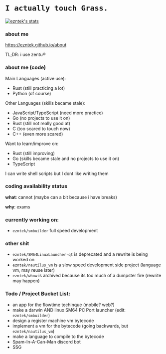 # `I actually touch Grass.`
[![ezntek's stats](https://github-readme-stats.vercel.app/api?username=ezntek&count_private=true&show_icons=true&theme=radical)](https://github.com/anuraghazra/github-readme-stats)

### about me
https://ezntek.github.io/about

TL;DR: i use zentu®

### about me (code)
Main Languages (active use):
* Rust (still practicing a lot)
* Python (of course)

Other Languages (skills became stale):
* JavaScript/TypeScript (need more practice)
* Go (no projects to use it on)
* Rust (still not really good at)
* C (too scared to touch now)
* C++ (even more scared)

Want to learn/improve on:
* Rust (still improving)
* Go (skills became stale and no projects to use it on)
* TypeScript

I can write shell scripts but I dont like writing them

### coding availability status
**what**: cannot (maybe can a bit because i have breaks)

**why**: exams

### currently working on:

* `ezntek/smbuilder` full speed development

### other shit

* `ezntek/SM64LinuxLauncher-qt` is deprecated and a rewrite is being worked on
* `ezntek/nautilus_vm` is a slow speed development side project (language vm, may reuse later)
* `ezntek/whow` is archived because its too much of a dumpster fire (rewrite may happen)

### Todo / Project Bucket List:

* an app for the flowtime techinque (mobile? web?)
* make a darwin AND linux SM64 PC Port launcher (edit: `ezntek/smbuilder`)
* design a register machine vm bytecode
* implement a vm for the bytecode (going backwards, but `ezntek/nautilus_vm`)
* make a language to compile to the bytecode
* Spam-In-A-Can-Man discord bot
* SSG
